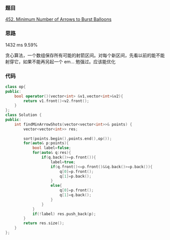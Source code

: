 ### 题目
[452. Minimum Number of Arrows to Burst Balloons](https://leetcode-cn.com/problems/minimum-number-of-arrows-to-burst-balloons/)
### 思路
1432 ms 9.59%

贪心算法，一个数组保存所有可能的射箭区间。对每个新区间，先看以前的能不能射穿它，如果不能再另起一个
em... 勉强过。应该能优化
### 代码
```c++
class op{
public:
    bool operator()(vector<int> &v1,vector<int>&v2){
        return v1.front()<v2.front();
    }
};
class Solution {
public:
    int findMinArrowShots(vector<vector<int>>& points) {
        vector<vector<int>> res;
        
        sort(points.begin(),points.end(),op());
        for(auto& p:points){
            bool label=false;
            for(auto& q:res){
                if(q.back()>=p.front()){
                    label=true;
                    if(q.front()<=p.front()&&q.back()>=p.back()){
                        q[0]=p.front();
                        q[1]=p.back();
                    }
                    else{
                        q[0]=p.front();
                        q[1]=q.back();
                    }
                }
            }
            if(!label) res.push_back(p);
        }
        return res.size();
    }
};
```
